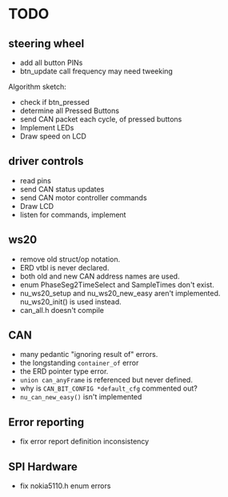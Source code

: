 TODO
====

steering wheel
----

* add all button PINs
* btn_update call frequency may need tweeking

Algorithm sketch:
* check if btn_pressed
* determine all Pressed Buttons
* send CAN packet each cycle, of pressed buttons
* Implement LEDs
* Draw speed on LCD

driver controls
----
* read pins
* send CAN status updates
* send CAN motor controller commands
* Draw LCD
* listen for commands, implement

ws20
----
* remove old struct/op notation.
* ERD vtbl is never declared.
* both old and new CAN address names are used.
* enum PhaseSeg2TimeSelect and SampleTimes don't exist.
* nu_ws20_setup and nu_ws20_new_easy aren't implemented. nu_ws20_init() is used instead.
* can_all.h doesn't compile

CAN
---
* many pedantic "ignoring result of" errors.
* the longstanding `container_of` error
* the ERD pointer type error.
* `union can_anyFrame` is referenced but never defined.
* why is `CAN_BIT_CONFIG *default_cfg` commented out?
* `nu_can_new_easy()` isn't implemented


Error reporting
----
* fix error report definition inconsistency

SPI Hardware
----
* fix nokia5110.h enum errors
